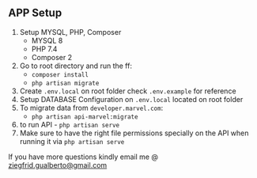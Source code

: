 ## APP Setup

1. Setup MYSQL, PHP, Composer
    * MYSQL 8
    * PHP 7.4
    * Composer 2
1. Go to root directory and run the ff:
    * `composer install`
    * `php artisan migrate`
1. Create `.env.local` on root folder  check `.env.example` for reference
1. Setup DATABASE Configuration on `.env.local` located on root folder
1. To migrate data from `developer.marvel.com`:
    * `php artisan api-marvel:migrate`
1. to run API - `php artisan serve`
1. Make sure to have the right file permissions specially on the API when running it via `php artisan serve`

If you have more questions kindly email me @ ziegfrid.gualberto@gmail.com
